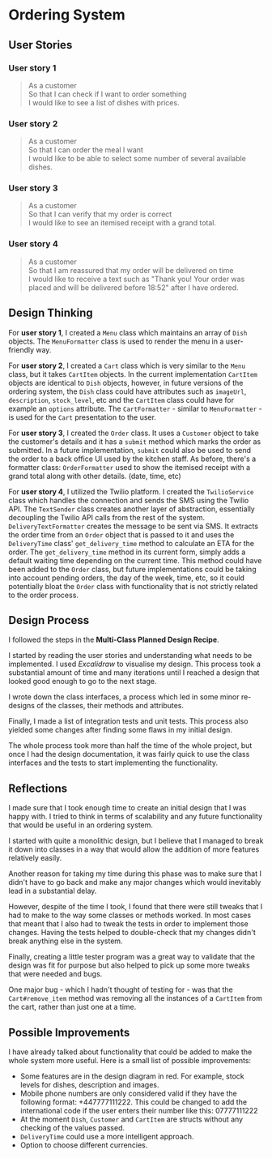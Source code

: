 # Ordering System

## User Stories
### User story 1
> As a customer  
> So that I can check if I want to order something  
> I would like to see a list of dishes with prices.
### User story 2
> As a customer  
> So that I can order the meal I want  
> I would like to be able to select some number of several available dishes.
### User story 3
> As a customer  
> So that I can verify that my order is correct  
> I would like to see an itemised receipt with a grand total.
### User story 4
> As a customer  
> So that I am reassured that my order will be delivered on time  
> I would like to receive a text such as "Thank you! Your order was placed and will be delivered before 18:52" after I have ordered.

## Design Thinking
For **user story 1**, I created a `Menu` class which maintains an array of `Dish` objects. The `MenuFormatter` class is used to render the menu in a user-friendly way.

For **user story 2**, I created a `Cart` class which is very similar to the `Menu` class, but it takes `CartItem` objects.
In the current implementation `CartItem` objects are identical to `Dish` objects, however, in future versions of the ordering system, the `Dish` class could have attributes such as `imageUrl`, `description`, `stock_level`, etc and the `CartItem` class could have for example an `options` attribute.
The `CartFormatter` - similar to `MenuFormatter` - is used for the `Cart` presentation to the user.

For **user story 3**, I created the `Order` class. It uses a `Customer` object to take the customer's details and it has a `submit` method which marks the order as submitted. In a future implementation, `submit` could also be used to send the order to a back office UI used by the kitchen staff. As before, there's a formatter class: `OrderFormatter` used to show the itemised receipt with a grand total along with other details. (date, time, etc)

For **user story 4**, I utilized the Twilio platform. I created the `TwilioService` class which handles the connection and sends the SMS using the Twilio API. The `TextSender` class creates another layer of abstraction, essentially decoupling the Twilio API calls from the rest of the system. 
`DeliveryTextFormatter` creates the message to be sent via SMS. It extracts the order time from an `Order` object that is passed to it and uses the `DeliveryTime` class' `get_delivery_time` method to calculate an ETA for the order.
The `get_delivery_time` method in its current form, simply adds a default waiting time depending on the current time. This method could have been added to the `Order` class, but future implementations could be taking into account pending orders, the day of the week, time, etc, so it could potentially bloat the `Order` class with functionality that is not strictly related to the order process.

## Design Process
I followed the steps in the **Multi-Class Planned Design Recipe**. 

I started by reading the user stories and understanding what needs to be implemented. I used *Excalidraw* to visualise my design. This process took a substantial amount of time and many iterations until I reached a design that looked good enough to go to the next stage.

I wrote down the class interfaces, a process which led in some minor re-designs of the classes, their methods and attributes.

Finally, I made a list of integration tests and unit tests. This process also yielded some changes after finding some flaws in my initial design.

The whole process took more than half the time of the whole project, but once I had the design documentation, it was fairly quick to use the class interfaces and the tests to start implementing the functionality.

## Reflections
I made sure that I took enough time to create an initial design that I was happy with. I tried to think in terms of scalability and any future functionality that would be useful in an ordering system.

I started with quite a monolithic design, but I believe that I managed to break it down into classes in a way that would allow the addition of more features relatively easily.

Another reason for taking my time during this phase was to make sure that I didn't have to go back and make any major changes which would inevitably lead in a substantial delay.

However, despite of the time I took, I found that there were still tweaks that I had to make to the way some classes or methods worked. In most cases that meant that I also had to tweak the tests in order to implement those changes. Having the tests helped to double-check that my changes didn't break anything else in the system.

Finally, creating a little tester program was a great way to validate that the design was fit for purpose but also helped to pick up some more tweaks that were needed and bugs. 

One major bug - which I hadn't thought of testing for - was that the `Cart#remove_item` method was removing all the instances of a `CartItem` from the cart, rather than just one at a time.

## Possible Improvements
I have already talked about functionality that could be added to make the whole system more useful. Here is a small list of possible improvements:
- Some features are in the design diagram in red. For example, stock levels for dishes, description and images.
- Mobile phone numbers are only considered valid if they have the following format: +447777111222. This could be changed to add the international code if the user enters their number like this: 07777111222
- At the moment `Dish`, `Customer` and `CartItem` are structs without any checking of the values passed.
- `DeliveryTime` could use a more intelligent approach.
- Option to choose different currencies.